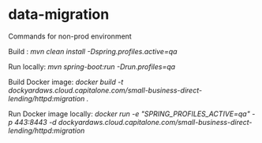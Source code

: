 # data-migration

Commands for non-prod environment

Build : *mvn clean install -Dspring.profiles.active=qa*

Run locally: *mvn spring-boot:run -Drun.profiles=qa*

Build Docker image: *docker build -t dockyardaws.cloud.capitalone.com/small-business-direct-lending/httpd:migration .*

Run Docker image locally: *docker run -e "SPRING_PROFILES_ACTIVE=qa" -p 443:8443 -d dockyardaws.cloud.capitalone.com/small-business-direct-lending/httpd:migration*

